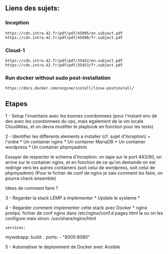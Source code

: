 ## Liens des sujets:

### Inception
    https://cdn.intra.42.fr/pdf/pdf/45095/en.subject.pdf
    https://cdn.intra.42.fr/pdf/pdf/45096/fr.subject.pdf

### Cloud-1
    https://cdn.intra.42.fr/pdf/pdf/35452/en.subject.pdf
    https://cdn.intra.42.fr/pdf/pdf/35453/fr.subject.pdf

### Run docker without sudo post-installation
    https://docs.docker.com/engine/install/linux-postinstall/


## Etapes

1 - Setup l'inventaire avec les bonnes coordonnees (pour l'instant env de dev avec les coordonnees du vps, mais egalement de la vm locale CloudAtlas, et on devra modifier le playbook en fonction pour les tests)


2 - Identifier les differents elements a installer (cf. sujet d'Inception) + l'ordre
    * Un container nginx
    * Un container MariaDB
    * Un container wordpress
    * Un container phpmyadmin


Essayer de respecter le schema d'Inception: on tape sur le port 443/80, on arrive sur le container nginx, et en fonction de ce qu'on demande on est redirige vers les autres containers (soit celui de wordpress, soit celui de phpmyadmin) (Pour le fichier de conf de nginx je sais comment les faire, on pourra check ensemble)


Idees de comment faire ? 

3 - Regarder la stack LEMP a implementer
    * Update le systeme
    * 


4 - Regarder comment implementer cette stack avec Docker
    * nginx protips: fichier de conf nginx dans /etc/nginx/conf.d
                     pages html la ou on les configure mais sinon: /usr/share/nginx/html
    
    services:
  mywebapp:
    build: .
    ports:
      - "8005:8080"

5 - Automatiser le deploiement de Docker avec Ansible

